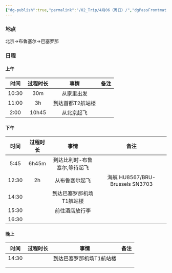 ```yaml
---
{"dg-publish":true,"permalink":"/02_Trip/4月06（周日）/","dgPassFrontmatter":true}
---
```



### 地点
北京→布鲁塞尔→巴塞罗那

### 日程
#### 上午

|  时间   | 过程时长  |    事情     | 备注  |
| :---: | :---: | :-------: | :-: |
| 10:30 |  30m  |   从家里出发   |     |
| 11:00 |  3h   | 到达首都T2航站楼 |     |
| 2:00  | 10h45 |   从北京起飞   |     |
####  下午

|  时间   | 过程时长  |       事情        |               备注               |
| :---: | :---: | :-------------: | :----------------------------: |
| 5:45  | 6h45m | 到达比利时-布鲁塞尔,等待起飞 |                                |
| 12:30 |  2h   |     从布鲁塞尔起飞     | 海航 HU8567/BRU-Brussels  SN3703 |
| 14:30 |       |  到达巴塞罗那机场T1航站楼  |                                |
| 15:30 |       |     前往酒店放行李     |                                |
| 16:30 |       |                 |                                |



####  晚上

|  时间   | 过程时长 |      事情       | 备注  |
| :---: | :--: | :-----------: | :-: |
| 14:30 |      | 到达巴塞罗那机场T1航站楼 |     |
|       |      |               |     |
|       |      |               |     |
